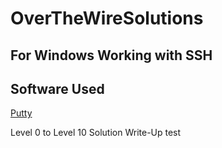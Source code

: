 # OverTheWireSolutions

## For Windows Working with SSH
## Software Used
[Putty](https://www.chiark.greenend.org.uk/~sgtatham/putty/latest.html)

Level 0 to Level 10 Solution Write-Up
test
